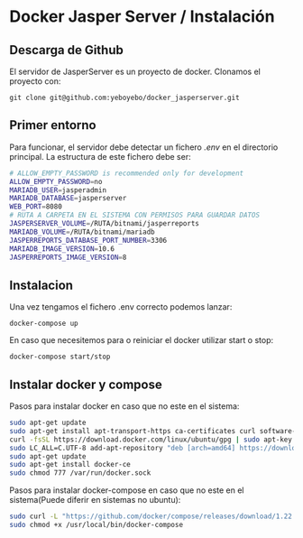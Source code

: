 # Docker Jasper Server / Instalación

## Descarga de Github

El servidor de JasperServer es un proyecto de docker. Clonamos el proyecto con:

```console
git clone git@github.com:yeboyebo/docker_jasperserver.git
```

## Primer entorno

Para funcionar, el servidor debe detectar un fichero _.env_ en el directorio principal. La estructura de este fichero debe ser:

```sh
# ALLOW_EMPTY_PASSWORD is recommended only for development
ALLOW_EMPTY_PASSWORD=no
MARIADB_USER=jasperadmin
MARIADB_DATABASE=jasperserver
WEB_PORT=8080
# RUTA A CARPETA EN EL SISTEMA CON PERMISOS PARA GUARDAR DATOS 
JASPERSERVER_VOLUME=/RUTA/bitnami/jasperreports
MARIADB_VOLUME=/RUTA/bitnami/mariadb
JASPERREPORTS_DATABASE_PORT_NUMBER=3306
MARIADB_IMAGE_VERSION=10.6
JASPERREPORTS_IMAGE_VERSION=8
```

## Instalacion

Una vez tengamos el fichero .env correcto podemos lanzar:

```console
docker-compose up
```

En caso que necesitemos para o reiniciar el docker utilizar start o stop:

```console
docker-compose start/stop
```


## Instalar docker y compose

Pasos para instalar docker en caso que no este en el sistema:

```sh
sudo apt-get update
sudo apt-get install apt-transport-https ca-certificates curl software-properties-common
curl -fsSL https://download.docker.com/linux/ubuntu/gpg | sudo apt-key add -
sudo LC_ALL=C.UTF-8 add-apt-repository "deb [arch=amd64] https://download.docker.com/linux/ubuntu $(lsb_release -cs) stable"
sudo apt-get update
sudo apt-get install docker-ce
sudo chmod 777 /var/run/docker.sock
```

Pasos para instalar docker-compose en caso que no este en el sistema(Puede diferir en sistemas no ubuntu):

```sh
sudo curl -L "https://github.com/docker/compose/releases/download/1.22.0/docker-compose-$(uname -s)-$(uname -m)" -o /usr/local/bin/docker-compose
sudo chmod +x /usr/local/bin/docker-compose
```